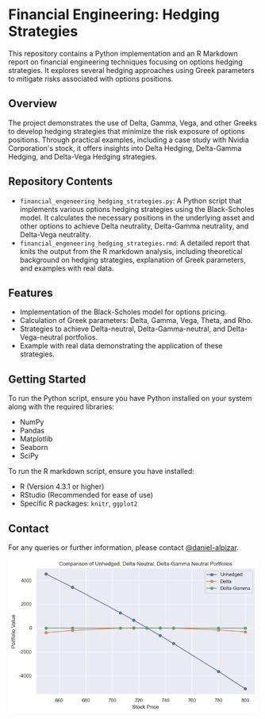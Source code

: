 # Financial Engineering: Hedging Strategies

This repository contains a Python implementation and an R Markdown report on financial engineering techniques focusing on options hedging strategies. It explores several hedging approaches using Greek parameters to mitigate risks associated with options positions.

## Overview

The project demonstrates the use of Delta, Gamma, Vega, and other Greeks to develop hedging strategies that minimize the risk exposure of options positions. Through practical examples, including a case study with Nvidia Corporation's stock, it offers insights into Delta Hedging, Delta-Gamma Hedging, and Delta-Vega Hedging strategies.

## Repository Contents

- `financial_engeneering_hedging_strategies.py`: A Python script that implements various options hedging strategies using the Black-Scholes model. It calculates the necessary positions in the underlying asset and other options to achieve Delta neutrality, Delta-Gamma neutrality, and Delta-Vega neutrality.
- `financial_engeneering_hedging_strategies.rmd`: A detailed report that knits the output from the R markdown analysis, including theoretical background on hedging strategies, explanation of Greek parameters, and examples with real data.

## Features

- Implementation of the Black-Scholes model for options pricing.
- Calculation of Greek parameters: Delta, Gamma, Vega, Theta, and Rho.
- Strategies to achieve Delta-neutral, Delta-Gamma-neutral, and Delta-Vega-neutral portfolios.
- Example with real data demonstrating the application of these strategies.

## Getting Started

To run the Python script, ensure you have Python installed on your system along with the required libraries:
- NumPy
- Pandas
- Matplotlib
- Seaborn
- SciPy

To run the R markdown script, ensure you have installed:
- R (Version 4.3.1 or higher)
- RStudio (Recommended for ease of use)
- Specific R packages: `knitr`, `ggplot2`

## Contact
For any queries or further information, please contact [@daniel-alpizar](https://github.com/daniel-alpizar).

![Hedging_Strategies](options-hedging.png)
